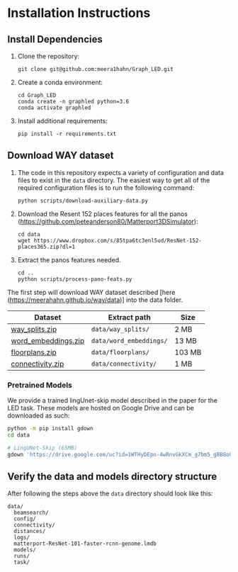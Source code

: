 # Installation Instructions


## Install Dependencies

1. Clone the repository:
   ```
   git clone git@github.com:meera1hahn/Graph_LED.git
   ```
2. Create a conda environment:
   ```
   cd Graph_LED
   conda create -n graphled python=3.6
   conda activate graphled
   ```
3. Install additional requirements:
   ```
   pip install -r requirements.txt
   ```

## Download WAY dataset

1. The code in this repository expects a variety of configuration and data
   files to exist in the `data` directory. The easiest way to get all of the
   required configuration files is to run the following command:

   ```
   python scripts/download-auxiliary-data.py
   ```
2. Download the Resent 152 places features for all the panos (https://github.com/peteanderson80/Matterport3DSimulator):
   ```
   cd data
   wget https://www.dropbox.com/s/85tpa6tc3enl5ud/ResNet-152-places365.zip?dl=1
   ```
3. Extract the panos features needed.
   ```
   cd ..
   python scripts/process-pano-feats.py
   ```

The first step will download WAY dataset described [here (https://meerahahn.github.io/way/data)] into the data folder.

| Dataset | Extract path | Size |
|-------------- |---------------------------- |------- |
| [way_splits.zip](https://drive.google.com/file/d/1l0qkyRjOM1VmiXYvtjPrMN9NyHgh3OXh/view) | `data/way_splits/` | 2 MB |
| [word_embeddings.zip](https://drive.google.com/file/d/1gC6Y4jqFOFkKFLSiqkt_ZGU4MM0vYIW7/view) | `data/word_embeddings/` | 13 MB |
| [floorplans.zip](https://drive.google.com/file/d/1_JHaTxty1cnZHnBKUWcNIgAPyCFx0nR7/view) | `data/floorplans/` | 103 MB |
| [connectivity.zip](https://drive.google.com/file/d/1LQ__PGY1KSNjfmGK_YqZezkSwqtdYu9c/view) | `data/connectivity/` | 1 MB |

###  Pretrained Models
We provide a trained lingUnet-skip model described in the paper for the LED task. These models are hosted on Google Drive and can be downloaded as such:

```bash
python -m pip install gdown
cd data

# LingUNet-Skip (65MB)
gdown 'https://drive.google.com/uc?id=1WTHyDEpn-4wRnvGkXCm_g7bm5_gBB8oQ'
```

## Verify the data and models directory structure

After following the steps above the `data` directory should look like this:

```
data/
  beamsearch/
  config/
  connectivity/
  distances/
  logs/
  matterport-ResNet-101-faster-rcnn-genome.lmdb
  models/
  runs/
  task/
```
